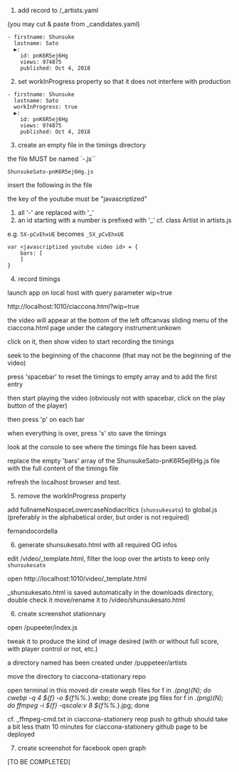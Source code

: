 1. add record to  /_artists.yaml

(you may cut & paste from _candidates.yaml)

```
- firstname: Shunsuke
  lastname: Sato
  ▶:
    id: pnK6R5ej6Hg
    views: 974875
    published: Oct 4, 2018
```

2. set workInProgress property so that it does not interfere with production

```
- firstname: Shunsuke
  lastname: Sato
  workInProgress: true
  ▶:
    id: pnK6R5ej6Hg
    views: 974875
    published: Oct 4, 2018
```

3. create an empty file in the timings directory

the file MUST be named `<fullname without spaces>-<youtube video id>.js``

```
ShunsukeSato-pnK6R5ej6Hg.js
```

insert the following in the file

the key of the youtube must be "javascriptized"

1. all '-' are replaced with '_' 
2. an id starting with a number is prefixed with '_' 
cf. class Artist in artists.js

e.g. `5X-pCvEhxUE` becomes `_5X_pCvEhxUE`

```
var <javascriptized youtube video id> = {
    bars: [
    ]
}
```

4. record timings

launch app on local host with query parameter wip=true

http://localhost:1010/ciaccona.html?wip=true

the video will appear at the bottom of the left offcanvas sliding menu of the ciaccona.html page under the category instrument:unkown

click on it, then show video to start recording the timings

seek to the beginning of the chaconne (that may not be the beginning of the video)

press 'spacebar' to reset the timings to empty array and to add the first entry

then start playing the video (obviously not with spacebar, click on the play button of the player)

then press 'p' on each bar

when everything is over, press 's' sto save the timings

look at the console to see where the timings file has been saved.

replace the empty 'bars' array of the ShunsukeSato-pnK6R5ej6Hg.js file with the full content of the timings file 

refresh the localhost browser and test.

5. remove the workInProgress property

add fullnameNospaceLowercaseNodiacritics (`shunsukesato`) to global.js (preferably in the alphabetical order, but order is not required)

fernandocordella

6. generate shunsukesato.html with all required OG infos

edit /video/_template.html, filter the loop over the artists to keep only `shunsukesato`

open http://localhost:1010/video/_template.html

_shunsukesato.html is saved automatically in the downloads directory, 
double check it 
move/rename it to 
/video/shunsukesato.html

6. create screenshot stationnary

open /pupeeter/index.js

tweak it to produce the kind of image desired (with or without full score, with player control or not, etc.)

a directory named <fullnameNospaceLowercaseNodiacritics> has been created under /puppeteer/artists

move the directory to ciaccona-stationary repo

open terminal in this moved dir
create wepb files 
for f in *.(png)(N); do cwebp -q 4 ${f} -o ${f%%.*}.webp; done
create jpg files
for f in *.(png)(N); do ffmpeg -i ${f} -qscale:v 8 ${f%%.*}.jpg; done

cf. _ffmpeg-cmd.txt in ciaccona-stationery reop
push to github
should take a bit less thatn 10 minutes for ciaccona-stationery github page to be deployed

7. create screenshot for facebook open graph



[TO BE COMPLETED]

